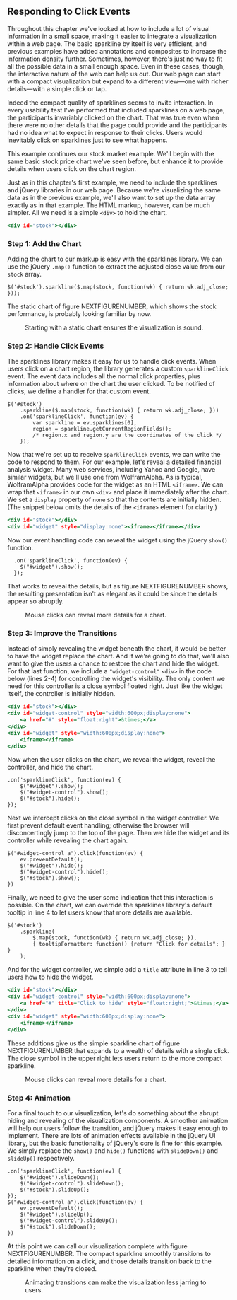 ## Responding to Click Events

Throughout this chapter we've looked at how to include a lot of visual information in a small space, making it easier to integrate a visualization within a web page. The basic sparkline by itself is very efficient, and previous examples have added annotations and composites to increase the information density further. Sometimes, however, there's just no way to fit all the possible data in a small enough space. Even in these cases, though, the interactive nature of the web can help us out. Our web page can start with a compact visualization but expand to a different view—one with richer details—with a simple click or tap.

Indeed the compact quality of sparklines seems to invite interaction. In every usability test I've performed that included sparklines on a web page, the participants invariably clicked on the chart. That was true even when there were no other details that the page could provide and the participants had no idea what to expect in response to their clicks. Users would inevitably click on sparklines just to see what happens.

This example continues our stock market example. We'll begin with the same basic stock price chart we've seen before, but enhance it to provide details when users click on the chart region.

Just as in this chapter's first example, we need to include the sparklines and jQuery libraries in our web page. Because we're visualizing the same data as in the previous example, we'll also want to set up the data array exactly as in that example. The <span class="smcp">HTML</span> markup, however, can be much simpler. All we need is a simple `<div>` to hold the chart.

``` {.html .numberLines}
<div id="stock"></div>
```

### Step 1: Add the Chart

Adding the chart to our markup is easy with the sparklines library. We can use the jQuery `.map()` function to extract the adjusted close value from our `stock` array.

``` {.javascript .numberLines}
$('#stock').sparkline($.map(stock, function(wk) { return wk.adj_close; }));
```

The static chart of figure NEXTFIGURENUMBER, which shows the stock performance, is probably looking familiar by now.

<figure>
<div id='click-chart1'></div>
<figcaption>Starting with a static chart ensures the visualization is sound.</figcaption>
</figure>

### Step 2: Handle Click Events

The sparklines library makes it easy for us to handle click events. When users click on a chart region, the library generates a custom `sparklineClick` event. The event data includes all the normal click properties, plus information about where on the chart the user clicked. To be notified of clicks, we define a handler for that custom event.

``` {.javascript .numberLines}
$('#stock')
    .sparkline($.map(stock, function(wk) { return wk.adj_close; }))
    .on('sparklineClick', function(ev) {
        var sparkline = ev.sparklines[0],
        region = sparkline.getCurrentRegionFields();
        /* region.x and region.y are the coordinates of the click */
    });
```

Now that we're set up to receive `sparklineClick` events, we can write the code to respond to them. For our example, let's reveal a detailed financial analysis widget. Many web services, including Yahoo and Google, have similar widgets, but we'll use one from WolframAlpha. As is typical, WolframAlpha provides code for the widget as an <span class="smcp">HTML</span> `<iframe>`. We can wrap that `<iframe>` in our own `<div>` and place it immediately after the chart. We set a `display` property of `none` so that the contents are initially hidden. (The snippet below omits the details of the `<iframe>` element for clarity.)

``` {.html .numberLines}
<div id="stock"></div>
<div id="widget" style="display:none"><iframe></iframe></div>
```

Now our event handling code can reveal the widget using the jQuery `show()` function.

``` {.javascript .numberLines}
  .on('sparklineClick', function(ev) {
    $("#widget").show();
  });
```

That works to reveal the details, but as figure NEXTFIGURENUMBER shows, the resulting presentation isn't as elegant as it could be since the details appear so abruptly.

<figure>
<div id="click-chart2"></div>
<div id="popup2" style="width:600px;height:600px;display:none"><iframe class="wolframAlphaWidgetResults" id="wolframAlphaWidgetResults44381" width="100%" frameborder="0" style="background-color: transparent; height: 600px; background-position: initial initial; background-repeat: initial initial; " src="http://www.wolframalpha.com/widget/input/?input=%5B%2F%2Fstock%3Aaapl%2F%2F%5D&amp;id=a80a2e4562755353141f214b5ad28081"></iframe></div>
<figcaption>Mouse clicks can reveal more details for a chart.</figcaption>
</figure>

### Step 3: Improve the Transitions

Instead of simply revealing the widget beneath the chart, it would be better to have the widget replace the chart. And if we're going to do that, we'll also want to give the users a chance to restore the chart and hide the widget. For that last function, we include a `"widget-control"` `<div>` in the code below (lines 2-4) for controlling the widget's visibility. The only content we need for this controller is a close symbol floated right. Just like the widget itself, the controller is initially hidden.

``` {.html .numberLines .line-2 .line-3 .line-4}
<div id="stock"></div>
<div id="widget-control" style="width:600px;display:none">
    <a href="#" style="float:right">&times;</a>
</div>
<div id="widget" style="width:600px;display:none">
    <iframe></iframe>
</div>
```

Now when the user clicks on the chart, we reveal the widget, reveal the controller, and hide the chart.

``` {.javascript .numberLines}
.on('sparklineClick', function(ev) {
    $("#widget").show();
    $("#widget-control").show();
    $("#stock").hide();
});
```

Next we intercept clicks on the close symbol in the widget controller. We first prevent default event handling; otherwise the browser will disconcertingly jump to the top of the page. Then we hide the widget and its controller while revealing the chart again.

``` {.javascript .numberLines}
$("#widget-control a").click(function(ev) {
    ev.preventDefault();
    $("#widget").hide();
    $("#widget-control").hide();
    $("#stock").show();
})
```

Finally, we need to give the user some indication that this interaction is possible. On the chart, we can override the sparklines library's default tooltip in line 4 to let users know that more details are available.

``` {.javascript .numberLines .line-4}
$('#stock')
    .sparkline(
        $.map(stock, function(wk) { return wk.adj_close; }),
        { tooltipFormatter: function() {return "Click for details"; } }
    );
```

And for the widget controller, we simple add a `title` attribute in line 3 to tell users how to hide the widget.

``` {.html .numberLines .line-3}
<div id="stock"></div>
<div id="widget-control" style="width:600px;display:none">
    <a href="#" title="Click to hide" style="float:right;">&times;</a>
</div>
<div id="widget" style="width:600px;display:none">
    <iframe></iframe>
</div>
```

These additions give us the simple sparkline chart of figure NEXTFIGURENUMBER that expands to a wealth of details with a single click. The close symbol in the upper right lets users return to the more compact sparkline.

<style>
a.closebtn, a.closebtn:hover, a.closebtn:focus, a.closebtn:active, a.closebtn:visited {text-decoration: none; color: #444; background-image:none; text-shadow:none;}
</style>

<figure>
<div id="click-chart3"></div>
<div id="popup3-control" style="width:600px;display:none"><a class="closebtn" href="#" title="Click to hide" style="float:right">x</a></div>
<div id="popup3" style="width:600px;height:620px;display:none"><iframe class="wolframAlphaWidgetResults" id="wolframAlphaWidgetResults44381" width="100%" frameborder="0" style="background-color: transparent; height: 600px; background-position: initial initial; background-repeat: initial initial; " src="http://www.wolframalpha.com/widget/input/?input=%5B%2F%2Fstock%3Aaapl%2F%2F%5D&amp;id=a80a2e4562755353141f214b5ad28081"></iframe></div>
<figcaption>Mouse clicks can reveal more details for a chart.</figcaption>
</figure>

### Step 4: Animation

For a final touch to our visualization, let's do something about the abrupt hiding and revealing of the visualization components. A smoother animation will help our users follow the transition, and jQuery makes it easy enough to implement. There are lots of animation effects available in the jQuery <span class="smcp">UI</span> library, but the basic functionality of jQuery's core is fine for this example. We simply replace the `show()` and `hide()` functions with `slideDown()` and `slideUp()` respectively.

``` {.javascript .numberLines}
.on('sparklineClick', function(ev) {
    $("#widget").slideDown();
    $("#widget-control").slideDown();
    $("#stock").slideUp();
});
$("#widget-control a").click(function(ev) {
    ev.preventDefault();
    $("#widget").slideUp();
    $("#widget-control").slideUp();
    $("#stock").slideDown();
})
```

At this point we can call our visualization complete with figure NEXTFIGURENUMBER. The compact sparkline smoothly transitions to detailed information on a click, and those details transition back to the sparkline when they're closed.

<figure>
<div id="click-chart4"></div>
<div id="popup4-control" style="width:600px;display:none"><a class="closebtn" href="#" title="Click to hide" style="float:right;text-decoration:none;">x</a></div>
<div id="popup4" style="width:600px;height:620px;display:none"><iframe class="wolframAlphaWidgetResults" id="wolframAlphaWidgetResults44381" width="100%" frameborder="0" style="background-color: transparent; height: 600px; background-position: initial initial; background-repeat: initial initial; " src="http://www.wolframalpha.com/widget/input/?input=%5B%2F%2Fstock%3Aaapl%2F%2F%5D&amp;id=a80a2e4562755353141f214b5ad28081"></iframe></div>
<figcaption>Animating transitions can make the visualization less jarring to users.</figcaption>
</figure>


<script>
;(function(){

  draw = function() {

        var stock = [
          { date: "2012-01-03", open: 409.40, high: 422.75, low: 409.00, close: 422.40, volume: 10283900, adj_close: 416.26 },
          { date: "2012-01-09", open: 425.50, high: 427.75, low: 418.66, close: 419.81, volume:  9327900, adj_close: 413.70 },
          { date: "2012-01-17", open: 424.20, high: 431.37, low: 419.75, close: 420.30, volume: 10673200, adj_close: 414.19 },
          { date: "2012-01-23", open: 422.67, high: 454.45, low: 419.55, close: 447.28, volume: 17397900, adj_close: 440.77 },
          { date: "2012-01-30", open: 445.71, high: 460.00, low: 445.39, close: 459.68, volume: 10817600, adj_close: 452.99 },
          { date: "2012-02-06", open: 458.38, high: 497.62, low: 458.20, close: 493.42, volume: 17778800, adj_close: 486.24 },
          { date: "2012-02-13", open: 499.53, high: 526.29, low: 486.63, close: 502.12, volume: 28314900, adj_close: 494.82 },
          { date: "2012-02-21", open: 506.88, high: 522.90, low: 504.12, close: 522.41, volume: 18499900, adj_close: 514.81 },
          { date: "2012-02-27", open: 521.31, high: 548.21, low: 516.28, close: 545.18, volume: 22964000, adj_close: 537.25 },
          { date: "2012-03-05", open: 545.42, high: 547.74, low: 516.22, close: 545.17, volume: 23951800, adj_close: 537.24 },
          { date: "2012-03-12", open: 548.98, high: 600.01, low: 547.00, close: 585.57, volume: 32158400, adj_close: 577.05 },
          { date: "2012-03-19", open: 598.37, high: 609.65, low: 589.05, close: 596.05, volume: 24402100, adj_close: 587.38 },
          { date: "2012-03-26", open: 599.79, high: 621.45, low: 595.26, close: 599.55, volume: 22840000, adj_close: 590.83 },
          { date: "2012-04-02", open: 601.83, high: 634.66, low: 600.38, close: 633.68, volume: 23635600, adj_close: 624.46 },
          { date: "2012-04-09", open: 626.13, high: 644.00, low: 603.51, close: 605.23, volume: 26127500, adj_close: 596.43 },
          { date: "2012-04-16", open: 610.06, high: 620.25, low: 570.42, close: 572.98, volume: 34975300, adj_close: 564.65 },
          { date: "2012-04-23", open: 570.61, high: 618.00, low: 555.00, close: 603.00, volume: 27794600, adj_close: 594.23 },
          { date: "2012-04-30", open: 597.80, high: 598.40, low: 565.17, close: 565.25, volume: 17607600, adj_close: 557.03 },
          { date: "2012-05-07", open: 561.50, high: 575.88, low: 558.73, close: 566.71, volume: 15505800, adj_close: 558.47 },
          { date: "2012-05-14", open: 562.57, high: 567.51, low: 522.18, close: 530.38, volume: 20281200, adj_close: 522.67 },
          { date: "2012-05-21", open: 534.50, high: 576.50, low: 534.05, close: 562.29, volume: 19540000, adj_close: 554.11 },
          { date: "2012-05-29", open: 570.90, high: 581.50, low: 560.52, close: 560.99, volume: 17166000, adj_close: 552.83 },
          { date: "2012-06-04", open: 561.50, high: 580.58, low: 548.50, close: 580.32, volume: 14813900, adj_close: 571.88 },
          { date: "2012-06-11", open: 587.72, high: 588.50, low: 566.70, close: 574.13, volume: 14293200, adj_close: 565.78 },
          { date: "2012-06-18", open: 570.96, high: 590.00, low: 570.37, close: 582.10, volume: 12654100, adj_close: 573.63 },
          { date: "2012-06-25", open: 577.30, high: 584.00, low: 565.61, close: 584.00, volume: 10630300, adj_close: 575.51 },
          { date: "2012-07-02", open: 584.73, high: 614.34, low: 583.60, close: 605.88, volume: 13795700, adj_close: 597.07 },
          { date: "2012-07-09", open: 605.30, high: 619.87, low: 592.68, close: 604.97, volume: 15001100, adj_close: 596.17 },
          { date: "2012-07-16", open: 605.12, high: 615.35, low: 603.15, close: 604.30, volume: 12013700, adj_close: 595.51 },
          { date: "2012-07-23", open: 594.40, high: 609.68, low: 570.00, close: 585.16, volume: 19578500, adj_close: 576.65 },
          { date: "2012-07-30", open: 590.92, high: 617.98, low: 587.82, close: 615.70, volume: 13593200, adj_close: 606.74 },
          { date: "2012-08-06", open: 617.29, high: 625.00, low: 615.26, close: 621.70, volume:  8955900, adj_close: 615.29 },
          { date: "2012-08-13", open: 623.39, high: 648.19, low: 623.25, close: 648.11, volume: 11240200, adj_close: 641.43 },
          { date: "2012-08-20", open: 650.01, high: 674.88, low: 648.11, close: 663.22, volume: 20349200, adj_close: 656.38 },
          { date: "2012-08-27", open: 679.99, high: 680.87, low: 657.25, close: 665.24, volume: 10987500, adj_close: 658.38 },
          { date: "2012-09-04", open: 665.76, high: 682.48, low: 664.50, close: 680.44, volume: 12724300, adj_close: 673.42 },
          { date: "2012-09-10", open: 680.45, high: 696.98, low: 656.00, close: 691.28, volume: 20736000, adj_close: 684.15 },
          { date: "2012-09-17", open: 699.35, high: 705.07, low: 693.62, close: 700.09, volume: 14332600, adj_close: 692.87 },
          { date: "2012-09-24", open: 686.86, high: 695.12, low: 660.35, close: 667.10, volume: 20459000, adj_close: 660.22 },
          { date: "2012-10-01", open: 671.16, high: 676.75, low: 650.65, close: 652.59, volume: 18290000, adj_close: 645.86 },
          { date: "2012-10-08", open: 646.88, high: 647.56, low: 623.55, close: 629.71, volume: 21378800, adj_close: 623.21 },
          { date: "2012-10-15", open: 632.35, high: 652.79, low: 609.62, close: 609.84, volume: 18514400, adj_close: 603.55 },
          { date: "2012-10-22", open: 612.42, high: 635.38, low: 591.00, close: 604.00, volume: 24908300, adj_close: 597.77 },
          { date: "2012-10-31", open: 594.88, high: 603.00, low: 574.75, close: 576.80, volume: 17508000, adj_close: 570.85 },
          { date: "2012-11-05", open: 583.52, high: 590.74, low: 533.72, close: 547.06, volume: 26312500, adj_close: 543.89 },
          { date: "2012-11-12", open: 554.15, high: 554.50, low: 505.75, close: 527.68, volume: 25590900, adj_close: 524.62 },
          { date: "2012-11-19", open: 540.71, high: 572.00, low: 539.88, close: 571.50, volume: 18856200, adj_close: 568.19 },
          { date: "2012-11-26", open: 575.90, high: 594.25, low: 572.26, close: 585.28, volume: 18505600, adj_close: 581.89 },
          { date: "2012-12-03", open: 593.65, high: 594.59, low: 518.63, close: 533.25, volume: 28073100, adj_close: 530.16 },
          { date: "2012-12-10", open: 525.00, high: 549.56, low: 505.58, close: 509.79, volume: 23891500, adj_close: 506.84 },
          { date: "2012-12-17", open: 508.93, high: 534.90, low: 501.23, close: 519.33, volume: 20790100, adj_close: 516.32 },
          { date: "2012-12-24", open: 520.35, high: 524.25, low: 504.66, close: 509.59, volume: 11496300, adj_close: 506.64 },
          { date: "2012-12-31", open: 510.53, high: 535.40, low: 509.00, close: 532.17, volume: 23553300, adj_close: 529.09 },
        ];
        
        $('#click-chart1').sparkline(
            $.map(stock, function(wk) { return wk.adj_close; }),
            {
                height: 48,
                width: 210,
                lineColor: chartStyles.color.secondaryDark,
                fillColor: chartStyles.color.secondaryLightest,
                spotColor: false,
                minSpotColor: chartStyles.color.primary,
                maxSpotColor: chartStyles.color.primary,
                disableHighlight: true,
                disableTooltips: true
            }
        );
        
        $('#click-chart2')
          .sparkline(
            $.map(stock, function(wk) { return wk.adj_close; }),
            {
                height: 48,
                width: 210,
                lineColor: chartStyles.color.secondaryDark,
                fillColor: chartStyles.color.secondaryLightest,
                spotColor: false,
                minSpotColor: chartStyles.color.primary,
                maxSpotColor: chartStyles.color.primary,
                disableHighlight: true,
                disableTooltips: true
            }
          ).on('sparklineClick', function(ev) {
            $("#popup2").show();
          });
        
        $('#click-chart3')
          .sparkline(
            $.map(stock, function(wk) { return wk.adj_close; }),
            {
                height: 48,
                width: 210,
                lineColor: chartStyles.color.secondaryDark,
                fillColor: chartStyles.color.secondaryLightest,
                spotColor: false,
                minSpotColor: chartStyles.color.primary,
                maxSpotColor: chartStyles.color.primary,
                disableHighlight: true,
                tooltipFormatter: function() {return "Click for details"; }
            }
          ).on('sparklineClick', function(ev) {
            $("#popup3").show();
            $("#popup3-control").show();
            $('#click-chart3').hide();
          });
          $("#popup3-control a").click(function(ev) {
            ev.preventDefault();
            $("#popup3").hide();
            $("#popup3-control").hide();
            $('#click-chart3').show();
          })
        
        $('#click-chart4')
          .sparkline(
            $.map(stock, function(wk) { return wk.adj_close; }),
            {
                height: 48,
                width: 210,
                lineColor: chartStyles.color.secondaryDark,
                fillColor: chartStyles.color.secondaryLightest,
                spotColor: false,
                minSpotColor: chartStyles.color.primary,
                maxSpotColor: chartStyles.color.primary,
                disableHighlight: true,
                tooltipFormatter: function() {return "Click for details"; }
            }
          ).on('sparklineClick', function(ev) {
            $("#popup4").slideDown();
            $("#popup4-control").slideDown();
            $('#click-chart4').slideUp();
          });
          $("#popup4-control a").click(function(ev) {
            ev.preventDefault();
            $("#popup4").slideUp();
            $("#popup4-control").slideUp();
            $('#click-chart4').slideDown();
          })

    };
    
    if (typeof contentLoaded != "undefined") {
        contentLoaded.done(draw);
    } else {
        window.addEventListener('load', draw);
    }

}());
</script>

